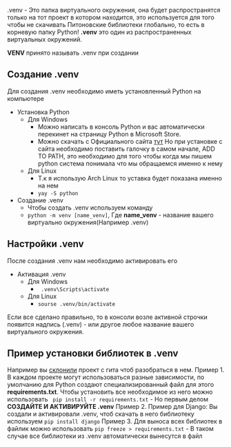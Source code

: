 
.venv - Это папка виртуального окружения, она будет распространятся только на тот проект в котором находится, это используется для того чтобы не скачивать Питоновские библиотеки глобально, то есть в корневую папку Python! 
**.venv** это один из распространенных виртуальных окружений.

**VENV** принято называть .venv при создании 
## Создание .venv

Для создания .venv необходимо иметь установленный Python на компьютере
- Установка Python
	- Для Windows
		- Можно написать в консоль Python и вас автоматически перекинет на страницу Python в Microsoft Store.
		- Можно скачать с  Официального сайта [тут](https://www.python.org/downloads/) Но при установке с сайта необходимо поставить галочку в самом начале, ADD TO PATH, это необходимо для того чтобы когда мы пишем python система понимала что мы обращаемся именно к нему
	- Для Linux
		- Т.к я использую Arch Linux то уставка будет показана именно на нем
		- ```yay -S python ```
- Создание .venv
	- Чтобы создать .venv используем команду 
	- ```python -m venv [name_venv]```, Где **name_venv** - название вашего виртуально окружения(Например .venv)
## Настройки .venv
После создания .venv нам необходимо активировать его 

- Активация .venv
	- Для Windows
		- ``` .venv\Scripts\activate```
	- Для Linux
		- ```sourse .venv/bin/activate``` 

 Если все сделано правильно, то в консоли возле активной строчки появится надпись (.venv) - или другое любое название вашего виртуального окружения.


## Пример установки библиотек в .venv

Например вы [склонили](obsidian://open?vault=obsidian&file=Obsidian%2FGIT%2FClone%2Fgit%20clone) проект с гита чтоб разобраться в нем.
	Пример 1.
		В каждом проекте могут использоваться разные зависимости, по умолчанию для Python создают специализированный файл для этого
		**requirements.txt**.
			Чтобы установить все необходимое из него можно использовать ``` pip install -r requirements.txt``` - Но первым делом **СОЗДАЙТЕ И АКТИВИРУЙТЕ .venv**
	Пример 2.
			Пример для Django:
				Вы создали и активировали .venv, чтоб скачать в него библиотеку используем ```pip install django``` 
	Пример 3.
		Для выноса всех библиотек в файлик можно использовать 
		```pip freeze > requirements.txt``` - В таком случае все библиотеки из .venv автоматически вынесутся в файл